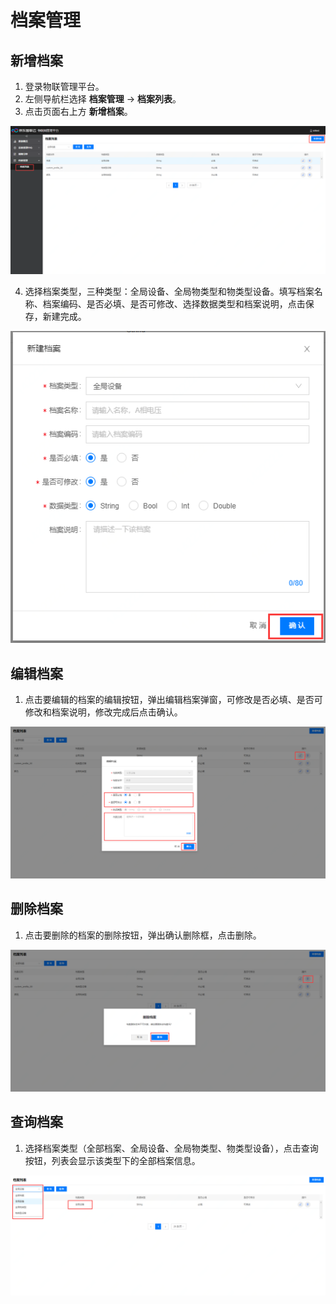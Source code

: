 # 档案管理

## 新增档案

1. 登录物联管理平台。
2. 左侧导航栏选择 **档案管理** -> **档案列表**。
3. 点击页面右上方 **新增档案**。

![新增档案](../../../../../image/IoT/IoT-Core/Archive-Manager/Create-Archive.png)

4. 选择档案类型，三种类型：全局设备、全局物类型和物类型设备。填写档案名称、档案编码、是否必填、是否可修改、选择数据类型和档案说明，点击保存，新建完成。

![保存档案信息](../../../../../image/IoT/IoT-Core/Archive-Manager/Save-Archive.png)

## 编辑档案

1. 点击要编辑的档案的编辑按钮，弹出编辑档案弹窗，可修改是否必填、是否可修改和档案说明，修改完成后点击确认。

![编辑档案信息](../../../../../image/IoT/IoT-Core/Archive-Manager/Edit-Archive.png)

## 删除档案

1. 点击要删除的档案的删除按钮，弹出确认删除框，点击删除。

![删除档案](../../../../../image/IoT/IoT-Core/Archive-Manager/Delete-Archive.png)

## 查询档案

1. 选择档案类型（全部档案、全局设备、全局物类型、物类型设备），点击查询按钮，列表会显示该类型下的全部档案信息。

![查询档案](../../../../../image/IoT/IoT-Core/Archive-Manager/Search-Archive.png)

